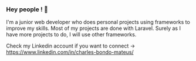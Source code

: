 ### Hey people ! 👋


I'm a junior web developer who does personal projects using frameworks to improve my skills. Most of my projects are done with Laravel. Surely as I have more projects to do, I will use other frameworks.

Check my Linkedin account if you want to connect -> https://www.linkedin.com/in/charles-bondo-mateus/
